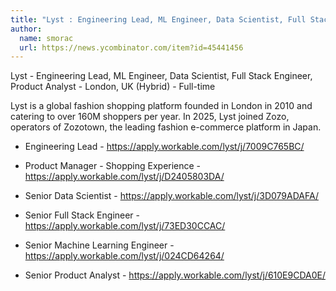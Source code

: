 ```yaml
---
title: "Lyst : Engineering Lead, ML Engineer, Data Scientist, Full Stack Engineer, Product Analyst"
author:
  name: smorac
  url: https://news.ycombinator.com/item?id=45441456
---
```

Lyst - Engineering Lead, ML Engineer, Data Scientist, Full Stack Engineer, Product Analyst - London, UK (Hybrid) - Full-time

Lyst is a global fashion shopping platform founded in London in 2010 and catering to over 160M shoppers per year. In 2025, Lyst joined Zozo, operators of Zozotown, the leading fashion e-commerce platform in Japan.

- Engineering Lead - <a href="https:&#x2F;&#x2F;apply.workable.com&#x2F;lyst&#x2F;j&#x2F;7009C765BC&#x2F;" rel="nofollow">https:&#x2F;&#x2F;apply.workable.com&#x2F;lyst&#x2F;j&#x2F;7009C765BC&#x2F;</a>

- Product Manager - Shopping Experience - <a href="https:&#x2F;&#x2F;apply.workable.com&#x2F;lyst&#x2F;j&#x2F;D2405803DA&#x2F;" rel="nofollow">https:&#x2F;&#x2F;apply.workable.com&#x2F;lyst&#x2F;j&#x2F;D2405803DA&#x2F;</a>

- Senior Data Scientist - <a href="https:&#x2F;&#x2F;apply.workable.com&#x2F;lyst&#x2F;j&#x2F;3D079ADAFA&#x2F;" rel="nofollow">https:&#x2F;&#x2F;apply.workable.com&#x2F;lyst&#x2F;j&#x2F;3D079ADAFA&#x2F;</a>

- Senior Full Stack Engineer - <a href="https:&#x2F;&#x2F;apply.workable.com&#x2F;lyst&#x2F;j&#x2F;73ED30CCAC&#x2F;" rel="nofollow">https:&#x2F;&#x2F;apply.workable.com&#x2F;lyst&#x2F;j&#x2F;73ED30CCAC&#x2F;</a>

- Senior Machine Learning Engineer - <a href="https:&#x2F;&#x2F;apply.workable.com&#x2F;lyst&#x2F;j&#x2F;024CD64264&#x2F;" rel="nofollow">https:&#x2F;&#x2F;apply.workable.com&#x2F;lyst&#x2F;j&#x2F;024CD64264&#x2F;</a>

- Senior Product Analyst - <a href="https:&#x2F;&#x2F;apply.workable.com&#x2F;lyst&#x2F;j&#x2F;610E9CDA0E&#x2F;" rel="nofollow">https:&#x2F;&#x2F;apply.workable.com&#x2F;lyst&#x2F;j&#x2F;610E9CDA0E&#x2F;</a>
<JobApplication />
